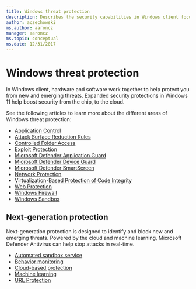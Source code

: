 ```yaml
---
title: Windows threat protection
description: Describes the security capabilities in Windows client focused on threat protection
author: aczechowski
ms.author: aaroncz
manager: aaroncz
ms.topic: conceptual
ms.date: 12/31/2017
---
```


# Windows threat protection

In Windows client, hardware and software work together to help protect you from new and emerging threats. Expanded security protections in Windows 11 help boost security from the chip, to the cloud.

See the following articles to learn more about the different areas of Windows threat protection:

- [Application Control](/windows/security/threat-protection/windows-defender-application-control/windows-defender-application-control)
- [Attack Surface Reduction Rules](/microsoft-365/security/defender-endpoint/attack-surface-reduction)
- [Controlled Folder Access](/microsoft-365/security/defender-endpoint/controlled-folders)
- [Exploit Protection](/microsoft-365/security/defender-endpoint/exploit-protection)
- [Microsoft Defender Application Guard](../application-security/application-isolation/microsoft-defender-application-guard/md-app-guard-overview.md)
- [Microsoft Defender Device Guard](../application-security/application-control/introduction-to-virtualization-based-security-and-appcontrol.md)
- [Microsoft Defender SmartScreen](/windows/security/operating-system-security/virus-and-threat-protection/microsoft-defender-smartscreen/)
- [Network Protection](/microsoft-365/security/defender-endpoint/network-protection)
- [Virtualization-Based Protection of Code Integrity](../hardware-security/enable-virtualization-based-protection-of-code-integrity.md)
- [Web Protection](/microsoft-365/security/defender-endpoint/web-protection-overview)
- [Windows Firewall](../operating-system-security/network-security/windows-firewall/index.md)
- [Windows Sandbox](../application-security/application-isolation/windows-sandbox/index.md)

## Next-generation protection

Next-generation protection is designed to identify and block new and emerging threats. Powered by the cloud and machine learning, Microsoft Defender Antivirus can help stop attacks in real-time.

- [Automated sandbox service](/microsoft-365/security/defender-endpoint/configure-block-at-first-sight-microsoft-defender-antivirus)
- [Behavior monitoring](/microsoft-365/security/defender-endpoint/configure-real-time-protection-microsoft-defender-antivirus)
- [Cloud-based protection](/microsoft-365/security/defender-endpoint/configure-protection-features-microsoft-defender-antivirus)
- [Machine learning](/microsoft-365/security/defender-endpoint/cloud-protection-microsoft-defender-antivirus)
- [URL Protection](/microsoft-365/security/defender-endpoint/configure-network-connections-microsoft-defender-antivirus)
